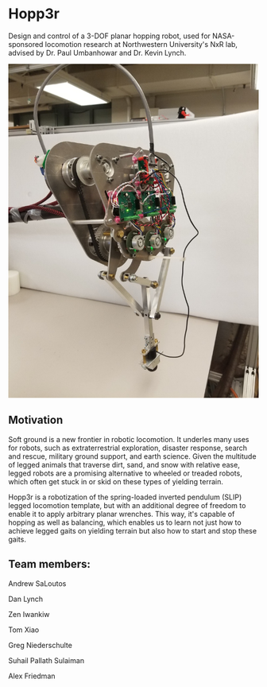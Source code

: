 # Hopp3r
Design and control of a 3-DOF planar hopping robot, used for NASA-sponsored locomotion research at Northwestern University's NxR lab, advised by Dr. Paul Umbanhowar and Dr. Kevin Lynch.

![close_up_1](/media/photoshoot/close_up_1.jpg)

## Motivation
Soft ground is a new frontier in robotic locomotion. It underles many uses for robots, such as extraterrestrial exploration, disaster response, search and rescue, military ground support, and earth science. Given the multitude of legged animals that traverse dirt, sand, and snow with relative ease, legged robots are a promising alternative to wheeled or treaded robots, which often get stuck in or skid on these types of yielding terrain.

Hopp3r is a robotization of the spring-loaded inverted pendulum (SLIP) legged locomotion template, but with an additional degree of freedom to enable it to apply arbitrary planar wrenches. This way, it's capable of hopping as well as balancing, which enables us to learn not just how to achieve legged gaits on yielding terrain but also how to start and stop these gaits.

## Team members:
Andrew SaLoutos

Dan Lynch

Zen Iwankiw

Tom Xiao

Greg Niederschulte

Suhail Pallath Sulaiman

Alex Friedman
